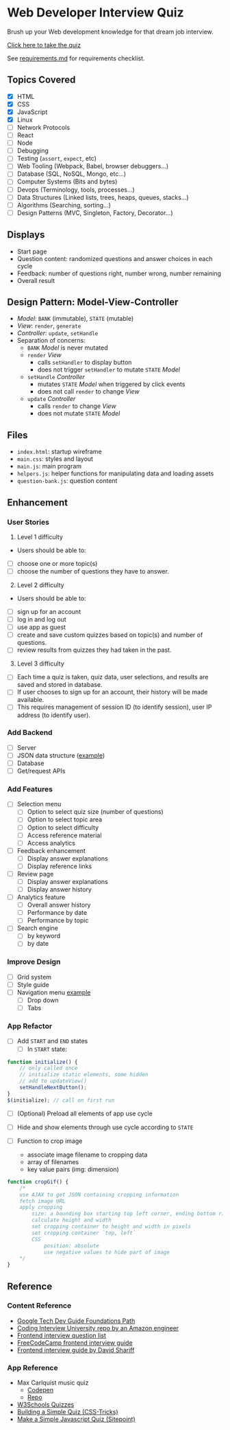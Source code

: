 # Web Developer Interview Quiz

Brush up your Web development knowledge for that dream job interview.

[Click here to take the quiz](https://elainechan.github.io/webdev/quiz/index.html)

See [requirements.md](./requirements.md) for requirements checklist.

## Topics Covered
* [x] HTML
* [x] CSS
* [x] JavaScript
* [x] Linux
* [ ] Network Protocols
* [ ] React
* [ ] Node
* [ ] Debugging
* [ ] Testing (`assert`, `expect`, etc)
* [ ] Web Tooling (Webpack, Babel, browser debuggers...)
* [ ] Database (SQL, NoSQL, Mongo, etc...)
* [ ] Computer Systems (Bits and bytes)
* [ ] Devops (Terminology, tools, processes...)
* [ ] Data Structures (Linked lists, trees, heaps, queues, stacks...)
* [ ] Algorithms (Searching, sorting...)
* [ ] Design Patterns (MVC, Singleton, Factory, Decorator...)

## Displays
* Start page
* Question content: randomized questions and answer choices in each cycle
* Feedback: number of questions right, number wrong, number remaining
* Overall result

## Design Pattern: Model-View-Controller
* _Model_: `BANK` (immutable), `STATE` (mutable)
* _View_: `render`, `generate`
* _Controller_: `update`, `setHandle`
* Separation of concerns:
    * `BANK` _Model_ is never mutated
    * `render` _View_
        * calls `setHandler` to display button
        * does not trigger `setHandler` to mutate `STATE` _Model_
    * `setHandle` _Controller_ 
        * mutates `STATE` _Model_ when triggered by click events
        * does not call `render` to change _View_
    * `update` _Controller_ 
        * calls `render` to change _View_
        * does not mutate `STATE` _Model_

## Files
* `index.html`: startup wireframe
* `main.css`: styles and layout
* `main.js`: main program
* `helpers.js`: helper functions for manipulating data and loading assets
* `question-bank.js`: question content

## Enhancement

### User Stories
1. Level 1 difficulty 
- Users should be able to:
- [ ] choose one or more topic(s)
- [ ] choose the number of questions they have to answer.

2. Level 2 difficulty
- Users should be able to:
- [ ] sign up for an account
- [ ] log in and log out
- [ ] use app as guest
- [ ] create and save custom quizzes based on topic(s) and number of questions.
- [ ] review results from quizzes they had taken in the past. 

3. Level 3 difficulty
- [ ] Each time a quiz is taken, quiz data, user selections, and results are saved and stored in database.
- [ ] If user chooses to sign up for an account, their history will be made available.
- [ ] This requires management of session ID (to identify session), user IP address (to identify user).

### Add Backend
* [ ] Server
* [ ] JSON data structure ([example](./questions.json))
* [ ] Database
* [ ] Get/request APIs

### Add Features
* [ ] Selection menu
    * [ ] Option to select quiz size (number of questions)
    * [ ] Option to select topic area
    * [ ] Option to select difficulty
    * [ ] Access reference material
    * [ ] Access analytics
* [ ] Feedback enhancement
    * [ ] Display answer explanations
    * [ ] Display reference links
* [ ] Review page
    * [ ] Display answer explanations
    * [ ] Display answer history
* [ ] Analytics feature
    * [ ] Overall answer history
    * [ ] Performance by date
    * [ ] Performance by topic
* [ ] Search engine
    * [ ] by keyword
    * [ ] by date

### Improve Design
* [ ] Grid system
* [ ] Style guide
* [ ] Navigation menu [example](https://codepen.io/philhoyt/pen/ujHzd)
    * [ ] Drop down
    * [ ] Tabs

### App Refactor
* [ ] Add `START` and `END` states
    * [ ] In `START` state:
```javascript
function initialize() {
    // only called once
    // initialize static elements, some hidden
    // add to updateView()
    setHandleNextButton();
}
$(initialize); // call on first run
```

 * [ ] (Optional) Preload all elements of app use cycle
 * [ ] Hide and show elements through use cycle according to `STATE`

* [ ] Function to crop image
    * associate image filename to cropping data
    * array of filenames
    * key value pairs (img: dimension)
```javascript
function cropGif() {
    /*
    use AJAX to get JSON containing cropping information
    fetch image URL
    apply cropping
        size: a bounding box starting top left corner, ending bottom right corner
        calculate height and width
        set cropping container to height and width in pixels
        set cropping container `top, left`
        CSS
            position: absolute
            use negative values to hide part of image
    */
}
```

## Reference
### Content Reference
* [Google Tech Dev Guide Foundations Path](https://techdevguide.withgoogle.com/paths/foundational/)
* [Coding Interview University repo by an Amazon engineer](https://github.com/jwasham/coding-interview-university)
* [Frontend interview question list](https://github.com/h5bp/Front-end-Developer-Interview-Questions)
* [FreeCodeCamp frontend interview guide](https://medium.freecodecamp.org/cracking-the-front-end-interview-9a34cd46237)
* [Frontend interview guide by David Shariff](http://davidshariff.com/blog/preparing-for-a-front-end-web-development-interview-in-2017/)

### App Reference
* Max Carlquist music quiz 
    * [Codepen](https://codepen.io/Tenkaklet/pen/QEpWPo?editors=1111)
    * [Repo](https://github.com/Tenkaklet/MusicQuiz/blob/master/index.html)
* [W3Schools Quizzes](https://www.w3schools.com/quiztest/quiztest.asp?Qtest=HTML)
* [Building a Simple Quiz (CSS-Tricks)](https://css-tricks.com/building-a-simple-quiz/)
* [Make a Simple Javascript Quiz (Sitepoint)](https://www.sitepoint.com/simple-javascript-quiz/)
